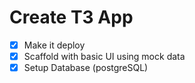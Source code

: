 # Create T3 App

 - [x] Make it deploy 
 - [x] Scaffold with basic UI using mock data
 - [x] Setup Database (postgreSQL)